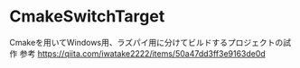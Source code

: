 # CmakeSwitchTarget

Cmakeを用いてWindows用、ラズパイ用に分けてビルドするプロジェクトの試作
 参考 https://qiita.com/iwatake2222/items/50a47dd3ff3e9163de0d
